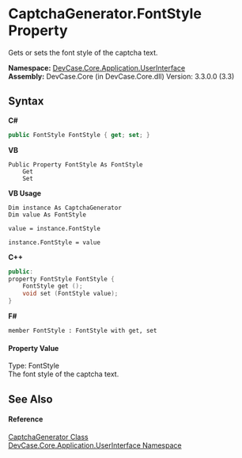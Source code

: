 # CaptchaGenerator.FontStyle Property 
 

Gets or sets the font style of the captcha text.

**Namespace:**&nbsp;<a href="N_DevCase_Core_Application_UserInterface">DevCase.Core.Application.UserInterface</a><br />**Assembly:**&nbsp;DevCase.Core (in DevCase.Core.dll) Version: 3.3.0.0 (3.3)

## Syntax

**C#**<br />
``` C#
public FontStyle FontStyle { get; set; }
```

**VB**<br />
``` VB
Public Property FontStyle As FontStyle
	Get
	Set
```

**VB Usage**<br />
``` VB Usage
Dim instance As CaptchaGenerator
Dim value As FontStyle

value = instance.FontStyle

instance.FontStyle = value
```

**C++**<br />
``` C++
public:
property FontStyle FontStyle {
	FontStyle get ();
	void set (FontStyle value);
}
```

**F#**<br />
``` F#
member FontStyle : FontStyle with get, set

```


#### Property Value
Type: FontStyle<br />The font style of the captcha text.

## See Also


#### Reference
<a href="T_DevCase_Core_Application_UserInterface_CaptchaGenerator">CaptchaGenerator Class</a><br /><a href="N_DevCase_Core_Application_UserInterface">DevCase.Core.Application.UserInterface Namespace</a><br />